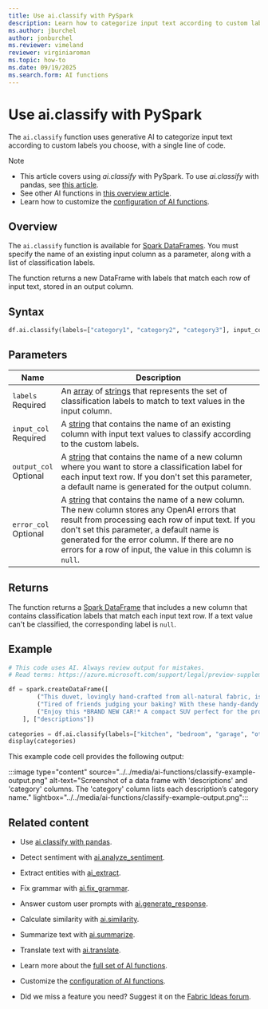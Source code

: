 ```yaml
---
title: Use ai.classify with PySpark
description: Learn how to categorize input text according to custom labels by using the ai.classify function with PySpark.
ms.author: jburchel
author: jonburchel
ms.reviewer: vimeland
reviewer: virginiaroman
ms.topic: how-to
ms.date: 09/19/2025
ms.search.form: AI functions
---
```


# Use ai.classify with PySpark


The `ai.classify` function uses generative AI to categorize input text according to custom labels you choose, with a single line of code.

> [!NOTE]
> - This article covers using *ai.classify* with PySpark. To use *ai.classify* with pandas, see [this article](../pandas/classify.md).
> - See other AI functions in [this overview article](../overview.md).
> - Learn how to customize the [configuration of AI functions](./configuration.md).

## Overview

The `ai.classify` function is available for [Spark DataFrames](https://spark.apache.org/docs/latest/api/python/reference/pyspark.sql/dataframe.html). You must specify the name of an existing input column as a parameter, along with a list of classification labels.

The function returns a new DataFrame with labels that match each row of input text, stored in an output column.

## Syntax

```python
df.ai.classify(labels=["category1", "category2", "category3"], input_col="text", output_col="classification")
```

## Parameters

| Name | Description |
|---|---|
| `labels` <br> Required | An [array](https://spark.apache.org/docs/latest/api/python/reference/pyspark.sql/api/pyspark.sql.types.ArrayType.html) of [strings](https://spark.apache.org/docs/latest/api/python/reference/pyspark.sql/api/pyspark.sql.types.StringType.html) that represents the set of classification labels to match to text values in the input column. |
| `input_col` <br> Required | A [string](https://spark.apache.org/docs/latest/api/python/reference/pyspark.sql/api/pyspark.sql.types.StringType.html) that contains the name of an existing column with input text values to classify according to the custom labels. |
| `output_col` <br> Optional | A [string](https://spark.apache.org/docs/latest/api/python/reference/pyspark.sql/api/pyspark.sql.types.StringType.html) that contains the name of a new column where you want to store a classification label for each input text row. If you don't set this parameter, a default name is generated for the output column. |
| `error_col` <br> Optional | A [string](https://spark.apache.org/docs/latest/api/python/reference/pyspark.sql/api/pyspark.sql.types.StringType.html) that contains the name of a new column. The new column stores any OpenAI errors that result from processing each row of input text. If you don't set this parameter, a default name is generated for the error column. If there are no errors for a row of input, the value in this column is `null`. |

## Returns

The function returns a [Spark DataFrame](https://spark.apache.org/docs/latest/api/python/reference/pyspark.sql/dataframe.html) that includes a new column that contains classification labels that match each input text row. If a text value can't be classified, the corresponding label is `null`.

## Example

```python
# This code uses AI. Always review output for mistakes. 
# Read terms: https://azure.microsoft.com/support/legal/preview-supplemental-terms/.

df = spark.createDataFrame([
        ("This duvet, lovingly hand-crafted from all-natural fabric, is perfect for a good night's sleep.",),
        ("Tired of friends judging your baking? With these handy-dandy measuring cups, you'll create culinary delights.",),
        ("Enjoy this *BRAND NEW CAR!* A compact SUV perfect for the professional commuter!",)
    ], ["descriptions"])
    
categories = df.ai.classify(labels=["kitchen", "bedroom", "garage", "other"], input_col="descriptions", output_col="categories")
display(categories)
```

This example code cell provides the following output:

:::image type="content" source="../../media/ai-functions/classify-example-output.png" alt-text="Screenshot of a data frame with 'descriptions' and 'category' columns. The 'category' column lists each description’s category name." lightbox="../../media/ai-functions/classify-example-output.png":::


## Related content

- Use [ai.classify with pandas](../pandas/classify.md).
- Detect sentiment with [ai.analyze_sentiment](./analyze-sentiment.md).
- Extract entities with [ai_extract](./extract.md).
- Fix grammar with [ai.fix_grammar](./fix-grammar.md).
- Answer custom user prompts with [ai.generate_response](./generate-response.md).
- Calculate similarity with [ai.similarity](./similarity.md).
- Summarize text with [ai.summarize](./summarize.md).
- Translate text with [ai.translate](./translate.md).

- Learn more about the [full set of AI functions](../overview.md).
- Customize the [configuration of AI functions](./configuration.md).
- Did we miss a feature you need? Suggest it on the [Fabric Ideas forum](https://ideas.fabric.microsoft.com/).